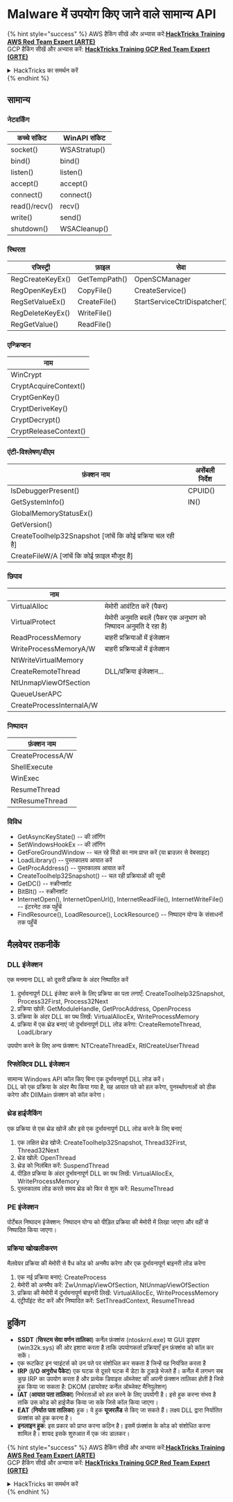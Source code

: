 # Malware में उपयोग किए जाने वाले सामान्य API

{% hint style="success" %}
AWS हैकिंग सीखें और अभ्यास करें:<img src="/.gitbook/assets/arte.png" alt="" data-size="line">[**HackTricks Training AWS Red Team Expert (ARTE)**](https://training.hacktricks.xyz/courses/arte)<img src="/.gitbook/assets/arte.png" alt="" data-size="line">\
GCP हैकिंग सीखें और अभ्यास करें: <img src="/.gitbook/assets/grte.png" alt="" data-size="line">[**HackTricks Training GCP Red Team Expert (GRTE)**<img src="/.gitbook/assets/grte.png" alt="" data-size="line">](https://training.hacktricks.xyz/courses/grte)

<details>

<summary>HackTricks का समर्थन करें</summary>

* [**सदस्यता योजनाएँ**](https://github.com/sponsors/carlospolop) देखें!
* **हमारे** 💬 [**Discord समूह**](https://discord.gg/hRep4RUj7f) या [**टेलीग्राम समूह**](https://t.me/peass) में शामिल हों या **हमारा अनुसरण करें** **Twitter** 🐦 [**@hacktricks\_live**](https://twitter.com/hacktricks\_live)**.**
* **हैकिंग ट्रिक्स साझा करें और** [**HackTricks**](https://github.com/carlospolop/hacktricks) और [**HackTricks Cloud**](https://github.com/carlospolop/hacktricks-cloud) गिटहब रिपोजिटरी में PR सबमिट करें।

</details>
{% endhint %}

## सामान्य

### नेटवर्किंग

| कच्चे सॉकेट   | WinAPI सॉकेट |
| ------------- | -------------- |
| socket()      | WSAStratup()   |
| bind()        | bind()         |
| listen()      | listen()       |
| accept()      | accept()       |
| connect()     | connect()      |
| read()/recv() | recv()         |
| write()       | send()         |
| shutdown()    | WSACleanup()   |

### स्थिरता

| रजिस्ट्री         | फ़ाइल          | सेवा                      |
| ---------------- | ------------- | ---------------------------- |
| RegCreateKeyEx() | GetTempPath() | OpenSCManager                |
| RegOpenKeyEx()   | CopyFile()    | CreateService()              |
| RegSetValueEx()  | CreateFile()  | StartServiceCtrlDispatcher() |
| RegDeleteKeyEx() | WriteFile()   |                              |
| RegGetValue()    | ReadFile()    |                              |

### एन्क्रिप्शन

| नाम                  |
| --------------------- |
| WinCrypt              |
| CryptAcquireContext() |
| CryptGenKey()         |
| CryptDeriveKey()      |
| CryptDecrypt()        |
| CryptReleaseContext() |

### एंटी-विश्लेषण/वीएम

| फ़ंक्शन नाम                                             | असेंबली निर्देश |
| --------------------------------------------------------- | --------------------- |
| IsDebuggerPresent()                                       | CPUID()               |
| GetSystemInfo()                                           | IN()                  |
| GlobalMemoryStatusEx()                                    |                       |
| GetVersion()                                              |                       |
| CreateToolhelp32Snapshot \[जांचें कि कोई प्रक्रिया चल रही है] |                       |
| CreateFileW/A \[जांचें कि कोई फ़ाइल मौजूद है]            |                       |

### छिपाव

| नाम                     |                                                                            |
| ------------------------ | -------------------------------------------------------------------------- |
| VirtualAlloc             | मेमोरी आवंटित करें (पैकर)                                                     |
| VirtualProtect           | मेमोरी अनुमति बदलें (पैकर एक अनुभाग को निष्पादन अनुमति दे रहा है) |
| ReadProcessMemory        | बाहरी प्रक्रियाओं में इंजेक्शन                                          |
| WriteProcessMemoryA/W    | बाहरी प्रक्रियाओं में इंजेक्शन                                          |
| NtWriteVirtualMemory     |                                                                            |
| CreateRemoteThread       | DLL/प्रक्रिया इंजेक्शन...                                                   |
| NtUnmapViewOfSection     |                                                                            |
| QueueUserAPC             |                                                                            |
| CreateProcessInternalA/W |                                                                            |

### निष्पादन

| फ़ंक्शन नाम    |
| ---------------- |
| CreateProcessA/W |
| ShellExecute     |
| WinExec          |
| ResumeThread     |
| NtResumeThread   |

### विविध

* GetAsyncKeyState() -- की लॉगिंग
* SetWindowsHookEx -- की लॉगिंग
* GetForeGroundWindow -- चल रहे विंडो का नाम प्राप्त करें (या ब्राउज़र से वेबसाइट)
* LoadLibrary() -- पुस्तकालय आयात करें
* GetProcAddress() -- पुस्तकालय आयात करें
* CreateToolhelp32Snapshot() -- चल रही प्रक्रियाओं की सूची
* GetDC() -- स्क्रीनशॉट
* BitBlt() -- स्क्रीनशॉट
* InternetOpen(), InternetOpenUrl(), InternetReadFile(), InternetWriteFile() -- इंटरनेट तक पहुँचें
* FindResource(), LoadResource(), LockResource() -- निष्पादन योग्य के संसाधनों तक पहुँचें

## मैलवेयर तकनीकें

### DLL इंजेक्शन

एक मनमाना DLL को दूसरी प्रक्रिया के अंदर निष्पादित करें

1. दुर्भावनापूर्ण DLL इंजेक्ट करने के लिए प्रक्रिया का पता लगाएँ: CreateToolhelp32Snapshot, Process32First, Process32Next
2. प्रक्रिया खोलें: GetModuleHandle, GetProcAddress, OpenProcess
3. प्रक्रिया के अंदर DLL का पथ लिखें: VirtualAllocEx, WriteProcessMemory
4. प्रक्रिया में एक थ्रेड बनाएं जो दुर्भावनापूर्ण DLL लोड करेगा: CreateRemoteThread, LoadLibrary

उपयोग करने के लिए अन्य फ़ंक्शन: NTCreateThreadEx, RtlCreateUserThread

### रिफ्लेक्टिव DLL इंजेक्शन

सामान्य Windows API कॉल किए बिना एक दुर्भावनापूर्ण DLL लोड करें।\
DLL को एक प्रक्रिया के अंदर मैप किया गया है, यह आयात पते को हल करेगा, पुनर्स्थापनाओं को ठीक करेगा और DllMain फ़ंक्शन को कॉल करेगा।

### थ्रेड हाईजैकिंग

एक प्रक्रिया से एक थ्रेड खोजें और इसे एक दुर्भावनापूर्ण DLL लोड करने के लिए बनाएं

1. एक लक्षित थ्रेड खोजें: CreateToolhelp32Snapshot, Thread32First, Thread32Next
2. थ्रेड खोलें: OpenThread
3. थ्रेड को निलंबित करें: SuspendThread
4. पीड़ित प्रक्रिया के अंदर दुर्भावनापूर्ण DLL का पथ लिखें: VirtualAllocEx, WriteProcessMemory
5. पुस्तकालय लोड करते समय थ्रेड को फिर से शुरू करें: ResumeThread

### PE इंजेक्शन

पोर्टेबल निष्पादन इंजेक्शन: निष्पादन योग्य को पीड़ित प्रक्रिया की मेमोरी में लिखा जाएगा और वहीं से निष्पादित किया जाएगा।

### प्रक्रिया खोखलीकरण

मैलवेयर प्रक्रिया की मेमोरी से वैध कोड को अनमैप करेगा और एक दुर्भावनापूर्ण बाइनरी लोड करेगा

1. एक नई प्रक्रिया बनाएं: CreateProcess
2. मेमोरी को अनमैप करें: ZwUnmapViewOfSection, NtUnmapViewOfSection
3. प्रक्रिया की मेमोरी में दुर्भावनापूर्ण बाइनरी लिखें: VirtualAllocEc, WriteProcessMemory
4. एंट्रीपॉइंट सेट करें और निष्पादित करें: SetThreadContext, ResumeThread

## हुकिंग

* **SSDT** (**सिस्टम सेवा वर्णन तालिका**) कर्नेल फ़ंक्शंस (ntoskrnl.exe) या GUI ड्राइवर (win32k.sys) की ओर इशारा करता है ताकि उपयोगकर्ता प्रक्रियाएँ इन फ़ंक्शंस को कॉल कर सकें।
* एक रूटकिट इन प्वाइंटर्स को उन पते पर संशोधित कर सकता है जिन्हें वह नियंत्रित करता है
* **IRP** (**I/O अनुरोध पैकेट**) एक घटक से दूसरे घटक में डेटा के टुकड़े भेजते हैं। कर्नेल में लगभग सब कुछ IRP का उपयोग करता है और प्रत्येक डिवाइस ऑब्जेक्ट की अपनी फ़ंक्शन तालिका होती है जिसे हुक किया जा सकता है: DKOM (डायरेक्ट कर्नेल ऑब्जेक्ट मैनिपुलेशन)
* **IAT** (**आयात पता तालिका**) निर्भरताओं को हल करने के लिए उपयोगी है। इसे हुक करना संभव है ताकि उस कोड को हाईजैक किया जा सके जिसे कॉल किया जाएगा।
* **EAT** (**निर्यात पता तालिका**) हुक। ये हुक **यूजरलैंड** से किए जा सकते हैं। लक्ष्य DLL द्वारा निर्यातित फ़ंक्शंस को हुक करना है।
* **इनलाइन हुक**: इस प्रकार को प्राप्त करना कठिन है। इसमें फ़ंक्शंस के कोड को संशोधित करना शामिल है। शायद इसके शुरुआत में एक जंप डालकर। 

{% hint style="success" %}
AWS हैकिंग सीखें और अभ्यास करें:<img src="/.gitbook/assets/arte.png" alt="" data-size="line">[**HackTricks Training AWS Red Team Expert (ARTE)**](https://training.hacktricks.xyz/courses/arte)<img src="/.gitbook/assets/arte.png" alt="" data-size="line">\
GCP हैकिंग सीखें और अभ्यास करें: <img src="/.gitbook/assets/grte.png" alt="" data-size="line">[**HackTricks Training GCP Red Team Expert (GRTE)**<img src="/.gitbook/assets/grte.png" alt="" data-size="line">](https://training.hacktricks.xyz/courses/grte)

<details>

<summary>HackTricks का समर्थन करें</summary>

* [**सदस्यता योजनाएँ**](https://github.com/sponsors/carlospolop) देखें!
* **हमारे** 💬 [**Discord समूह**](https://discord.gg/hRep4RUj7f) या [**टेलीग्राम समूह**](https://t.me/peass) में शामिल हों या **हमारा अनुसरण करें** **Twitter** 🐦 [**@hacktricks\_live**](https://twitter.com/hacktricks\_live)**.**
* **हैकिंग ट्रिक्स साझा करें और** [**HackTricks**](https://github.com/carlospolop/hacktricks) और [**HackTricks Cloud**](https://github.com/carlospolop/hacktricks-cloud) गिटहब रिपोजिटरी में PR सबमिट करें।

</details>
{% endhint %}
